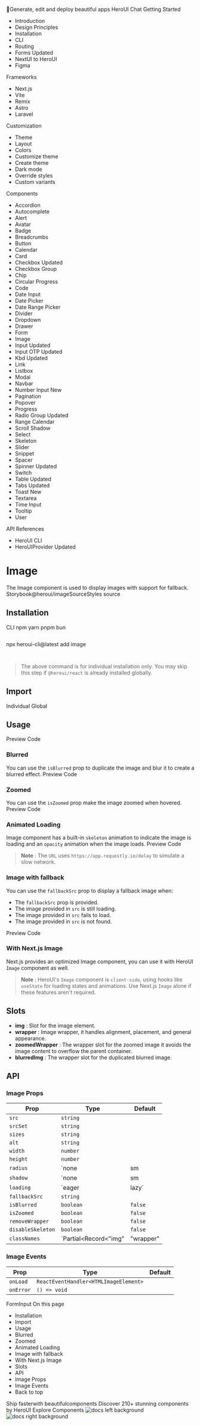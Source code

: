 🚀Generate, edit and deploy beautiful apps
HeroUI Chat
Getting Started
  * Introduction
  * Design Principles
  * Installation
  * CLI
  * Routing
  * Forms
Updated
  * NextUI to HeroUI
  * Figma


Frameworks
  * Next.js
  * Vite
  * Remix
  * Astro
  * Laravel


Customization
  * Theme
  * Layout
  * Colors
  * Customize theme
  * Create theme
  * Dark mode
  * Override styles
  * Custom variants


Components
  * Accordion
  * Autocomplete
  * Alert
  * Avatar
  * Badge
  * Breadcrumbs
  * Button
  * Calendar
  * Card
  * Checkbox
Updated
  * Checkbox Group
  * Chip
  * Circular Progress
  * Code
  * Date Input
  * Date Picker
  * Date Range Picker
  * Divider
  * Dropdown
  * Drawer
  * Form
  * Image
  * Input
Updated
  * Input OTP
Updated
  * Kbd
Updated
  * Link
  * Listbox
  * Modal
  * Navbar
  * Number Input
New
  * Pagination
  * Popover
  * Progress
  * Radio Group
Updated
  * Range Calendar
  * Scroll Shadow
  * Select
  * Skeleton
  * Slider
  * Snippet
  * Spacer
  * Spinner
Updated
  * Switch
  * Table
Updated
  * Tabs
Updated
  * Toast
New
  * Textarea
  * Time Input
  * Tooltip
  * User


API References
  * HeroUI CLI
  * HeroUIProvider
Updated


# Image
The Image component is used to display images with support for fallback.
Storybook@heroui/imageSourceStyles source
## Installation
CLI
npm
yarn
pnpm
bun
```

```

npx heroui-cli@latest add image

```


```

> The above command is for individual installation only. You may skip this step if `@heroui/react` is already installed globally.
## Import
Individual
Global
## Usage
Preview
Code
### Blurred
You can use the `isBlurred` prop to duplicate the image and blur it to create a blurred effect.
Preview
Code
### Zoomed
You can use the `isZoomed` prop make the image zoomed when hovered.
Preview
Code
### Animated Loading
Image component has a built-in `skeleton` animation to indicate the image is loading and an `opacity` animation when the image loads.
Preview
Code
> **Note** : The `URL` uses `https://app.requestly.io/delay` to simulate a slow network.
### Image with fallback
You can use the `fallbackSrc` prop to display a fallback image when:
  * The `fallbackSrc` prop is provided.
  * The image provided in `src` is still loading.
  * The image provided in `src` fails to load.
  * The image provided in `src` is not found.


Preview
Code
### With Next.js Image
Next.js provides an optimized Image component, you can use it with HeroUI `Image` component as well.
> **Note** : HeroUI's `Image` component is `client-side`, using hooks like `useState` for loading states and animations. Use Next.js `Image` alone if these features aren't required.
## Slots
  * **img** : Slot for the image element.
  * **wrapper** : Image wrapper, it handles alignment, placement, and general appearance.
  * **zoomedWrapper** : The wrapper slot for the zoomed image it avoids the image content to overflow the parent container.
  * **blurredImg** : The wrapper slot for the duplicated blurred image.


## API
### Image Props
Prop| Type| Default  
---|---|---  
`src`| `string`  
`srcSet`| `string`  
`sizes`| `string`  
`alt`| `string`  
`width`| `number`  
`height`| `number`  
`radius`| `none | sm | md | lg | full`| `"xl"`  
`shadow`| `none | sm | md | lg`| `"none"`  
`loading`| `eager | lazy`  
`fallbackSrc`| `string`  
`isBlurred`| `boolean`| `false`  
`isZoomed`| `boolean`| `false`  
`removeWrapper`| `boolean`| `false`  
`disableSkeleton`| `boolean`| `false`  
`classNames`| `Partial<Record<"img" | "wrapper" | "zoomedWrapper" | "blurredImg", string>>`  
### Image Events
Prop| Type| Default  
---|---|---  
`onLoad`| `ReactEventHandler<HTMLImageElement>`  
`onError`| `() => void`  
FormInput
On this page
  * Installation
  * Import
  * Usage
  * Blurred
  * Zoomed
  * Animated Loading
  * Image with fallback
  * With Next.js Image
  * Slots
  * API
  * Image Props
  * Image Events
  * Back to top


Ship fasterwith beautifulcomponents
Discover 210+ stunning components by HeroUI
Explore Components
![docs left background](https://heroui-assets.nyc3.cdn.digitaloceanspaces.com/images/docs-left.png)
![docs right background](https://heroui-assets.nyc3.cdn.digitaloceanspaces.com/images/docs-right.png)
